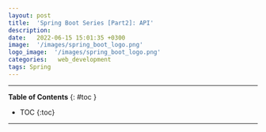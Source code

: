 ```yaml
---
layout: post
title:  'Spring Boot Series [Part2]: API'
description: 
date:   2022-06-15 15:01:35 +0300
image:  '/images/spring_boot_logo.png'
logo_image:  '/images/spring_boot_logo.png'
categories:   web_development
tags: Spring
---
```

---

**Table of Contents**
{: #toc }
*  TOC
{:toc}

---
